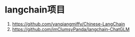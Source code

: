 # langchain项目
1. https://github.com/yanqiangmiffy/Chinese-LangChain
2. https://github.com/imClumsyPanda/langchain-ChatGLM

   
